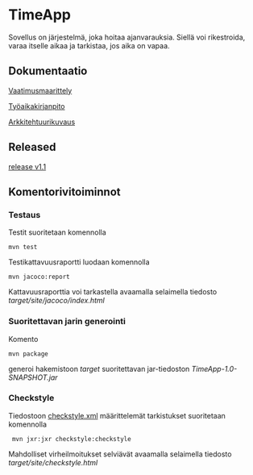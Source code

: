 # TimeApp

Sovellus on järjestelmä, joka hoitaa ajanvarauksia. Siellä voi rikestroida, varaa itselle aikaa ja tarkistaa, jos aika on vapaa.

## Dokumentaatio

[Vaatimusmaarittely]( https://github.com/olegTervo/otm-harjoitustyo/blob/master/dokumentaatio/vaatimusmaarittely.md )

[Työaikakirjanpito]( https://github.com/olegTervo/otm-harjoitustyo/blob/master/dokumentaatio/tuntikirjanpito.md )

[Arkkitehtuurikuvaus]( https://github.com/olegTervo/otm-harjoitustyo/blob/master/dokumentaatio/arkkitehtuuri.md )

## Released

[release v1.1]( https://github.com/olegTervo/otm-harjoitustyo/releases/tag/v1.1 )

## Komentorivitoiminnot

### Testaus

Testit suoritetaan komennolla

```
mvn test
```

Testikattavuusraportti luodaan komennolla

```
mvn jacoco:report
```

Kattavuusraporttia voi tarkastella avaamalla selaimella tiedosto _target/site/jacoco/index.html_

### Suoritettavan jarin generointi

Komento

```
mvn package
```

generoi hakemistoon _target_ suoritettavan jar-tiedoston _TimeApp-1.0-SNAPSHOT.jar_

### Checkstyle

Tiedostoon [checkstyle.xml](https://github.com/olegTervo/otm-harjoitustyo/blob/master/TimeApp/checkstyle.xml) määrittelemät tarkistukset suoritetaan komennolla

```
 mvn jxr:jxr checkstyle:checkstyle
```

Mahdolliset virheilmoitukset selviävät avaamalla selaimella tiedosto _target/site/checkstyle.html_
